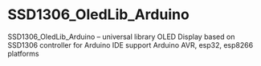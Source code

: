 # SSD1306_OledLib_Arduino
SSD1306_OledLib_Arduino – universal library OLED Display based on SSD1306 controller for Arduino IDE support Arduino AVR, esp32, esp8266 platforms
